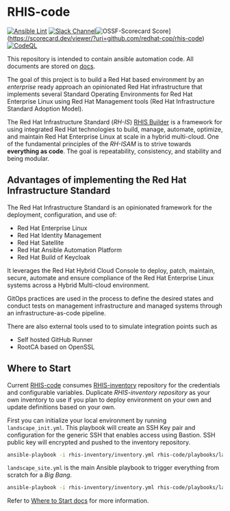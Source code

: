 # RHIS-code

[![Ansible Lint](https://github.com/redhat-cop/rhis-code/actions/workflows/ansible-lint-github-hosted.yml/badge.svg)](https://github.com/redhat-cop/rhis-code/actions/workflows/ansible-lint-github-hosted.yml) [![Slack Channel](https://img.shields.io/badge/slack-channel-tech?logo=slack)](https://redhat.enterprise.slack.com/archives/C07TAP5PJ8K)![OSSF-Scorecard Score](https://api.scorecard.dev/projects/github.com/ossf/scorecard-action/badge)](https://scorecard.dev/viewer/?uri=github.com/redhat-cop/rhis-code)[![CodeQL](https://github.com/redhat-cop/rhis-code/workflows/CodeQL/badge.svg)](https://github.com/redhat-cop/rhis-code/actions/workflows/codeql-analysis.yml)




This repository is intended to contain ansible automation code. All documents are stored on [docs](./docs).

The goal of this project is to build a Red Hat based environment by an *enterprise* ready approach an opinionated Red Hat infrastructure that implements several Standard Operating Environments for Red Hat Enterprise Linux using Red Hat Management tools (Red Hat Infrastructure Standard Adoption Model).

The Red Hat Infrastructure Standard (*RH-IS*) [RHIS Builder](https://github.com/redhat-cop/rhis-builder) is a framework for using integrated Red Hat technologies to build, manage, automate, optimize, and maintain Red Hat Enterprise Linux at scale in a hybrid multi-cloud.
One of the fundamental principles of the *RH-ISAM* is to strive towards **everything as code**. The goal is repeatability, consistency, and stability and being modular.

## Advantages of implementing the Red Hat Infrastructure Standard

The Red Hat Infrastructure Standard is an opinionated framework for the deployment, configuration, and use of:

* Red Hat Enterprise Linux
* Red Hat Identity Management
* Red Hat Satellite
* Red Hat Ansible Automation Platform
* Red Hat Build of Keycloak

It leverages the Red Hat Hybrid Cloud Console to deploy, patch, maintain, secure, automate and ensure compliance of the Red Hat Enterprise Linux systems across a Hybrid Multi-cloud environment.

GitOps practices are used in the process to define the desired states and conduct tests on management infrastructure and managed systems through an infrastructure-as-code pipeline.

There are also external tools used to to simulate integration points such as

* Self hosted GitHub Runner
* RootCA based on OpenSSL

## Where to Start
Current [RHIS-code](https://github.com/redhat-cop/rhis-code) consumes [RHIS-inventory](https://github.com/redhat-cop/rhis-inventory) repository for the credentials and configurable variables. Duplicate *RHIS-inventory repository* as your own inventory to use if you plan to deploy environment on your own and update definitions based on your own.

First you can initialize your local environment by running `landscape_init.yml`. This playbook will create an SSH Key pair and configuration for the generic SSH that enables access using Bastion. SSH public key will encrypted and pushed to the inventory repository.

```bash
ansible-playbook -i rhis-inventory/inventory.yml rhis-code/playbooks/landscape_init.yml --ask-vault-pass -e init_environment_set=true
```

`landscape_site.yml` is the main Ansible playbook to trigger everything from scratch for a *Big Bang*.

```bash
ansible-playbook -i rhis-inventory/inventory.yml rhis-code/playbooks/landscape_site.yml --ask-vault-pass
```

Refer to [Where to Start docs](docs/where_to_start.md) for more information.

